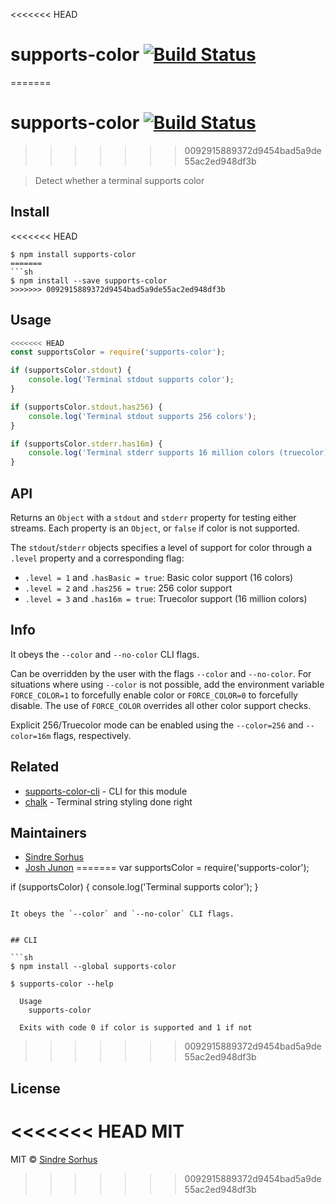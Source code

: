 <<<<<<< HEAD
# supports-color [![Build Status](https://travis-ci.org/chalk/supports-color.svg?branch=master)](https://travis-ci.org/chalk/supports-color)
=======
# supports-color [![Build Status](https://travis-ci.org/sindresorhus/supports-color.svg?branch=master)](https://travis-ci.org/sindresorhus/supports-color)
>>>>>>> 0092915889372d9454bad5a9de55ac2ed948df3b

> Detect whether a terminal supports color


## Install

<<<<<<< HEAD
```
$ npm install supports-color
=======
```sh
$ npm install --save supports-color
>>>>>>> 0092915889372d9454bad5a9de55ac2ed948df3b
```


## Usage

```js
<<<<<<< HEAD
const supportsColor = require('supports-color');

if (supportsColor.stdout) {
	console.log('Terminal stdout supports color');
}

if (supportsColor.stdout.has256) {
	console.log('Terminal stdout supports 256 colors');
}

if (supportsColor.stderr.has16m) {
	console.log('Terminal stderr supports 16 million colors (truecolor)');
}
```


## API

Returns an `Object` with a `stdout` and `stderr` property for testing either streams. Each property is an `Object`, or `false` if color is not supported.

The `stdout`/`stderr` objects specifies a level of support for color through a `.level` property and a corresponding flag:

- `.level = 1` and `.hasBasic = true`: Basic color support (16 colors)
- `.level = 2` and `.has256 = true`: 256 color support
- `.level = 3` and `.has16m = true`: Truecolor support (16 million colors)


## Info

It obeys the `--color` and `--no-color` CLI flags.

Can be overridden by the user with the flags `--color` and `--no-color`. For situations where using `--color` is not possible, add the environment variable `FORCE_COLOR=1` to forcefully enable color or `FORCE_COLOR=0` to forcefully disable. The use of `FORCE_COLOR` overrides all other color support checks.

Explicit 256/Truecolor mode can be enabled using the `--color=256` and `--color=16m` flags, respectively.


## Related

- [supports-color-cli](https://github.com/chalk/supports-color-cli) - CLI for this module
- [chalk](https://github.com/chalk/chalk) - Terminal string styling done right


## Maintainers

- [Sindre Sorhus](https://github.com/sindresorhus)
- [Josh Junon](https://github.com/qix-)
=======
var supportsColor = require('supports-color');

if (supportsColor) {
	console.log('Terminal supports color');
}
```

It obeys the `--color` and `--no-color` CLI flags.


## CLI

```sh
$ npm install --global supports-color
```

```
$ supports-color --help

  Usage
    supports-color

  Exits with code 0 if color is supported and 1 if not
```
>>>>>>> 0092915889372d9454bad5a9de55ac2ed948df3b


## License

<<<<<<< HEAD
MIT
=======
MIT © [Sindre Sorhus](http://sindresorhus.com)
>>>>>>> 0092915889372d9454bad5a9de55ac2ed948df3b
